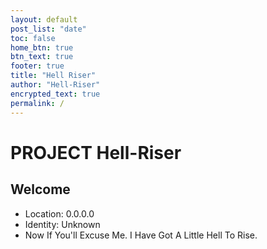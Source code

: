 ```yaml
---
layout: default
post_list: "date"
toc: false
home_btn: true
btn_text: true
footer: true
title: "Hell Riser"
author: "Hell-Riser"
encrypted_text: true
permalink: /
---
```


# PROJECT Hell-Riser

##  Welcome
* Location: 0.0.0.0
* Identity: Unknown
* Now If You'll Excuse Me. I Have Got A Little Hell To Rise.
  <!--* secret msg 1: 233
  <p class="encrypted" id="/MZAf/PKx9jpw8/Jnp7XQQFki2ibGnArZP46W+keVThXquhWwFROEFnbY8eC57Tw==">Encrypted content!</p>
  * secret msg 2: 
  <p class="encrypted" id="G7D+0370pNmixIP1j7teCg1jtm9XCdOWYFH61lcM0LYWlT0hB3rS9raIs=">Encrypted content!</p>
-->

## Download This Project

 <p class="encrypted" id="cookn://bdocpw.xjh/Czgg-Mdnzm/czggmdnzm">Access Denied!!!</p>

